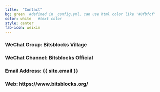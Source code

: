```yaml
---
title:  "Contact"
bg: green  #defined in _config.yml, can use html color like '#0fbfcf'
color: white   #text color
style: center
fab-icon: weixin
---
```

<div>
    <h3>WeChat Group: <strong>Bitsblocks Village</strong></h3>
    <h3>WeChat Channel: <strong>Bitsblocks Official</strong></h3>
    <h3>Email Address: <strong>{{ site.email }}</strong></h3>
    <h3>Web: <strong>https://www.bitsblocks.org/</strong></h3>
</div>
